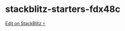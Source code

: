 # stackblitz-starters-fdx48c

[Edit on StackBlitz ⚡️](https://stackblitz.com/edit/stackblitz-starters-fdx48c)